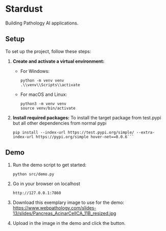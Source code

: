# Stardust
Building Pathology AI applications.

## Setup

To set up the project, follow these steps:

1. **Create and activate a virtual environment:**
   - For Windows:
     ```
     python -m venv venv
     .\\venv\\Scripts\\activate
     ```
   - For macOS and Linux:
     ```
     python3 -m venv venv
     source venv/bin/activate
     ```

2. **Install required packages:**
To install the target package from test.pypi but all other dependencies from normal pypi
   ```
   pip install --index-url https://test.pypi.org/simple/ --extra-index-url https://pypi.org/simple hover-net==0.0.6```
   ```


## Demo
1. Run the demo script to get started:
   ```
   python src/demo.py
   ```

2. Go in your browser on localhost
    ```
    http://127.0.0.1:7860
    ```

3. Download this exemplary image to use for the demo:
    https://www.webpathology.com/slides-13/slides/Pancreas_AcinarCellCA_11B_resized.jpg

4. Upload in the image in the demo and click the button.
